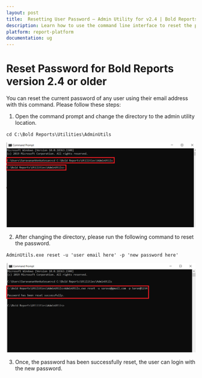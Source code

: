```yaml
---
layout: post
title:  Resetting User Password – Admin Utility for v2.4 | Bold Reports Docs
description: Learn how to use the command line interface to reset the password of any user in Bold Reports Enterprise of v2.4 or earlier using their email address.
platform: report-platform
documentation: ug
---
```


# Reset Password for Bold Reports version 2.4 or older

You can reset the current password of any user using their email address with this command. Please follow these steps:
   
1. Open the command prompt and change the directory to the admin utility location. 
~~~
cd C:\Bold Reports\Utilities\AdminUtils
~~~
![command](/static/assets/on-premise/images/tenant-management/admin-utility/displaycmd.png)
 
2. After changing the directory, please run the following command to reset the password.  
~~~
AdminUtils.exe reset -u 'user email here' -p 'new password here'
~~~  
![reset-command](/static/assets/on-premise/images/tenant-management/admin-utility/resetcmd.png) 

3. Once, the password has been successfully reset, the user can login with the new password.
